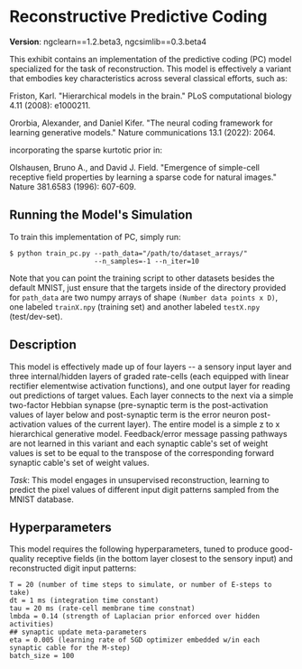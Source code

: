 # Reconstructive Predictive Coding

<b>Version</b>: ngclearn==1.2.beta3, ngcsimlib==0.3.beta4

This exhibit contains an implementation of the predictive coding (PC) model specialized 
for the task of reconstruction. This model is effectively a variant that embodies key 
characteristics across several classical efforts, such as:

Friston, Karl. "Hierarchical models in the brain." PLoS computational biology 4.11 
(2008): e1000211.

Ororbia, Alexander, and Daniel Kifer. "The neural coding framework for learning 
generative models." Nature communications 13.1 (2022): 2064.

incorporating the sparse kurtotic prior in:

Olshausen, Bruno A., and David J. Field. "Emergence of simple-cell receptive field 
properties by learning a sparse code for natural images." Nature 381.6583 
(1996): 607-609.

<!--
<p align="center">
  <img height="350" src="fig/pcn_arch.jpg"><br>
  <i>Visual depiction of the PC architecture.</i>
</p>
-->

<!--
This model is also discussed in the ngc-learn
<a href="https://ngc-learn.readthedocs.io/en/latest/museum/pcn_recon.html">documentation</a>.
-->

## Running the Model's Simulation

To train this implementation of PC, simply run:

```console
$ python train_pc.py --path_data="/path/to/dataset_arrays/" 
                     --n_samples=-1 --n_iter=10
```

<!--
Alternatively, you may run the convenience bash script:

```console
$ ./sim.sh
```

which will execute and run the model simulation for MNIST.
-->

Note that you can point the training script to other datasets besides the
default MNIST, just ensure that the targets inside of the directory provided 
for `path_data` are two numpy arrays of shape 
`(Number data points x D)`, one labeled `trainX.npy` (training set) and 
another labeled `testX.npy` (test/dev-set). 

## Description

This model is effectively made up of four layers -- a sensory input layer and 
three internal/hidden layers of graded rate-cells (each equipped with linear rectifier 
elementwise activation functions), and one output layer
for reading out predictions of target values. Each layer connects to the 
next via a simple two-factor Hebbian synapse (pre-synaptic term is the post-activation values of
layer below and post-synaptic term is the error neuron post-activation
values of the current layer). The entire model is a simple z to x
hierarchical generative model. Feedback/error message passing pathways
are not learned in this variant and each synaptic cable's set of weight values is set to be
equal to the transpose of the corresponding forward synaptic cable's set of
weight values.

<i>Task</i>: This model engages in unsupervised reconstruction, learning
to predict the pixel values of different input digit patterns sampled from the MNIST
database.

## Hyperparameters

This model requires the following hyperparameters, tuned to produce good-quality 
receptive fields (in the bottom layer closest to the sensory input) and 
reconstructed digit input patterns:

```
T = 20 (number of time steps to simulate, or number of E-steps to take)
dt = 1 ms (integration time constant)
tau = 20 ms (rate-cell membrane time constnat)
lmbda = 0.14 (strength of Laplacian prior enforced over hidden activities)
## synaptic update meta-parameters
eta = 0.005 (learning rate of SGD optimizer embedded w/in each synaptic cable for the M-step)
batch_size = 100
```
